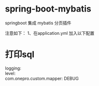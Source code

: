 # spring-boot-mybatis
springboot 集成 mybatis 分页插件


注意如下：
1、在application.yml 加入以下配置 </br>
# 打印sql  
logging:  
  level:   
    com.onepro.custom.mapper: DEBUG  
